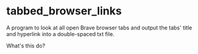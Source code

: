 # tabbed_browser_links
A program to look at all open Brave browser tabs and output the tabs' title and hyperlink into a double-spaced txt file.

What's this do?
